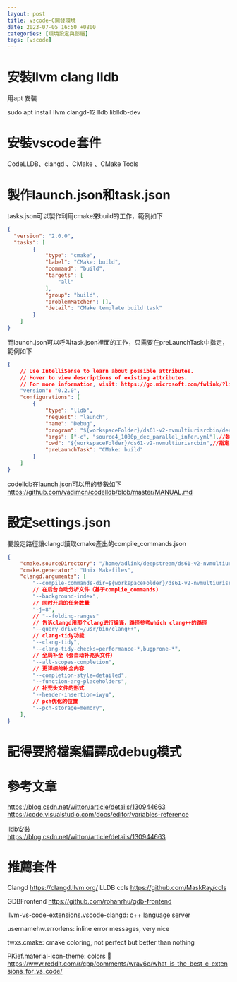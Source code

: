 ```yaml
---
layout: post
title: vscode-C開發環境
date: 2023-07-05 16:50 +0800
categories: [環境設定與部屬]
tags: [vscode]
---
```

# 安裝llvm clang lldb
用apt 安裝

<!-- # 自行編譯llvm(非必要)
參考llvm的編譯流程(非必要)
```bash
cd ~
mkdir buildspace

# Download LLVM/Clang/LLDB and build them.
cd /tmp
git clone https://github.com/llvm/llvm-project.git
mkdir llvm-inst
mkdir llvm-build
cd llvm-build

cmake -DLLVM_ENABLE_PROJECTS="clang;lldb" -DLLVM_ENABLE_RUNTIMES="libcxx;libcxxabi" -DCMAKE_INSTALL_PREFIX=~/buildspace/llvm-inst/ -GNinja -DLLVM_BUILD_LLVM_DYLIB=On -DCMAKE_BUILD_TYPE=Release ../llvm-project/llvm
ninja
ninja install
``` -->

sudo apt install llvm clangd-12 lldb liblldb-dev

<!-- * 建立連結
```bash
sudo ln -s /home/ai_server/buildspace/llvm-inst/bin/clang /usr/bin/clang
sudo ln -s /home/ai_server/buildspace/llvm-inst/bin/clang++ /usr/bin/clang++
sudo ln -s /home/ai_server/buildspace/llvm-inst/bin/lldb /usr/bin/lldb
sudo ln -s /home/ai_server/buildspace/llvm-inst/bin/lldb-server /usr/bin/lldb-server
``` -->

# 安裝vscode套件
CodeLLDB、clangd 、CMake 、CMake Tools

# 製作launch.json和task.json
tasks.json可以製作利用cmake來build的工作，範例如下
```json
{
  "version": "2.0.0",
  "tasks": [
        {
            "type": "cmake",
            "label": "CMake: build",
            "command": "build",
            "targets": [
                "all"
            ],
            "group": "build",
            "problemMatcher": [],
            "detail": "CMake template build task"
        }
    ]
}
```
而launch.json可以呼叫task.json裡面的工作，只需要在preLaunchTask中指定，範例如下
```json
{
    // Use IntelliSense to learn about possible attributes.
    // Hover to view descriptions of existing attributes.
    // For more information, visit: https://go.microsoft.com/fwlink/?linkid=830387
    "version": "0.2.0",
    "configurations": [
        {
            "type": "lldb",
            "request": "launch",
            "name": "Debug",
            "program": "${workspaceFolder}/ds61-v2-nvmultiurisrcbin/deepstream-nvmultiurisrcbin",//指定執行檔的路徑
            "args": ["-c", "source4_1080p_dec_parallel_infer.yml"],//執行執行檔的參數，可以為空
            "cwd": "${workspaceFolder}/ds61-v2-nvmultiurisrcbin",//指定工作目錄
            "preLaunchTask": "CMake: build"
        }
    ]
}
```

codelldb在launch.json可以用的參數如下
https://github.com/vadimcn/codelldb/blob/master/MANUAL.md


# 設定settings.json
要設定路徑讓clangd讀取cmake產出的compile_commands.json
```json
{
    "cmake.sourceDirectory": "/home/adlink/deepstream/ds61-v2-nvmultiurisrcbin",
    "cmake.generator": "Unix Makefiles",
    "clangd.arguments": [
        "--compile-commands-dir=${workspaceFolder}/ds61-v2-nvmultiurisrcbin/build",
        // 在后台自动分析文件（基于complie_commands)
        "--background-index",
        // 同时开启的任务数量
        "-j=8",
        // "--folding-ranges"
        // 告诉clangd用那个clang进行编译，路径参考which clang++的路径
        "--query-driver=/usr/bin/clang++",
        // clang-tidy功能
        "--clang-tidy",
        "--clang-tidy-checks=performance-*,bugprone-*",
        // 全局补全（会自动补充头文件）
        "--all-scopes-completion",
        // 更详细的补全内容
        "--completion-style=detailed",
        "--function-arg-placeholders",
        // 补充头文件的形式
        "--header-insertion=iwyu",
        // pch优化的位置
        "--pch-storage=memory",
    ],
}
```
# 記得要將檔案編譯成debug模式

# 參考文章
https://blog.csdn.net/witton/article/details/130944663
https://code.visualstudio.com/docs/editor/variables-reference

lldb安裝  
https://blog.csdn.net/witton/article/details/130944663

# 推薦套件
Clangd  https://clangd.llvm.org/
LLDB
ccls https://github.com/MaskRay/ccls

GDBFrontend 
https://github.com/rohanrhu/gdb-frontend


llvm-vs-code-extensions.vscode-clangd: c++ language server

usernamehw.errorlens: inline error messages, very nice

twxs.cmake: cmake coloring, not perfect but better than nothing

PKief.material-icon-theme: colors 🤗
https://www.reddit.com/r/cpp/comments/wrav6e/what_is_the_best_c_extensions_for_vs_code/